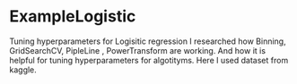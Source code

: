 # ExampleLogistic
Tuning hyperparameters for Logisitic regression
I researched how Binning, GridSearchCV, PipleLine , PowerTransform are working. And how it is 
helpful for tuning hyperparameters for algotityms. Here I used dataset from kaggle.
